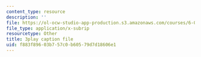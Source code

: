 ```yaml
---
content_type: resource
description: ''
file: https://ol-ocw-studio-app-production.s3.amazonaws.com/courses/6-042j-mathematics-for-computer-science-fall-2010/f883f89603b757c0b60579d7d18606e1_MOfhhFaQdjw.vtt
file_type: application/x-subrip
resourcetype: Other
title: 3play caption file
uid: f883f896-03b7-57c0-b605-79d7d18606e1
---
```

